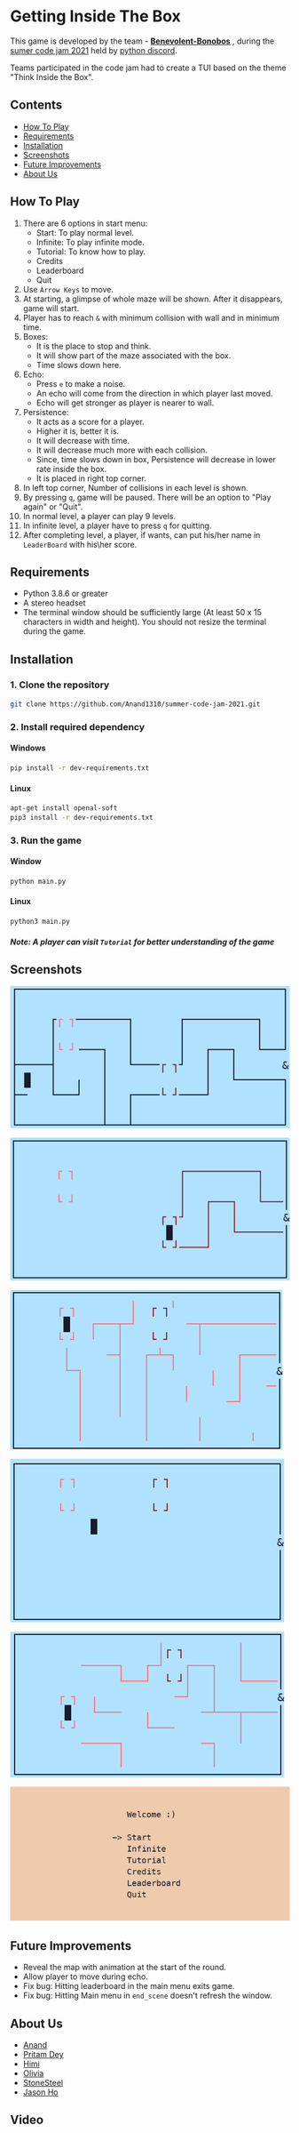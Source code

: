 # Getting Inside The Box

This game is developed by the team -  [**Benevolent-Bonobos**](#About-Us) , during the [sumer code jam 2021](https://pythondiscord.com/events/code-jams/8/) held by [python discord](https://discord.com/invite/python).

Teams participated in the code jam had to create a TUI based on the theme "Think Inside the Box".

## Contents

- [How To Play](#How-To-Play)
- [Requirements](#Requirements)
- [Installation](#Installation)
- [Screenshots](#Screenshots)
- [Future Improvements](#Future-Improvements)
- [About Us](#About-Us)

<!--- This can go now that How To Play covers everything
### Normal mode

- with 9 levels

### Infinite mode

- with infinite levels
- no ending
- press `q` to quit --->

## How To Play
<!-- Insert the tutorial we made in the game here?-->
<!-- The video goes here? -->
1. There are 6 options in start menu:
    - Start: To play normal level.
    - Infinite: To play infinite mode.
    - Tutorial: To know how to play.
    - Credits
    - Leaderboard
    - Quit
2. Use `Arrow Keys` to move.
3. At starting, a glimpse of whole maze will be shown. After it disappears, game will start.
4. Player has to reach `&` with minimum collision with wall and in minimum time.
5. Boxes:
    - It is the place to stop and think.
    - It will show part of the maze associated with the box.
    - Time slows down here.
6. Echo:
    - Press `e` to make a noise.
    - An echo will come from the direction in which player last moved.
    - Echo will get stronger as player is nearer to wall.
7. Persistence:
    - It acts as a score for a player.
    - Higher it is, better it is.
    - It will decrease with time.
    - It will decrease much more with each collision.
    - Since, time slows down in box, Persistence will decrease in lower rate inside the box.
    - It is placed in right top corner.
8. In left top corner, Number of collisions in each level is shown.
9. By pressing `q`, game will be paused. There will be an option to "Play again" or "Quit".
10. In normal level, a player can play 9 levels.
11. In infinite level, a player have to press `q` for quitting.
12. After completing level, a player, if wants, can put his/her name in `LeaderBoard` with his\her score.

## Requirements

- Python 3.8.6 or greater
- A stereo headset
- The terminal window should be sufficiently large (At least 50 x 15 characters in width and height). You should not resize the terminal during the game.

## Installation

### 1. Clone the repository

```sh
git clone https://github.com/Anand1310/summer-code-jam-2021.git
```

### 2. Install required dependency

#### Windows
<!-- Not sure abour Mac-->
```sh
pip install -r dev-requirements.txt
```

#### Linux

```sh
apt-get install openal-soft
pip3 install -r dev-requirements.txt
```

### 3. Run the game

#### Window

```sh
python main.py
```

#### Linux

```sh
python3 main.py
```

##### Note: A player can visit `Tutorial` for better understanding of the game

## Screenshots

![First view](images/first_view.png)

![Box view](images/box_view.png)

![Box view](images/box_view3.png)

![Without box view](images/without_box.png)

![Box view](images/box_view2.png)

![Box view](images/gameplay.gif)

## Future Improvements


- Reveal the map with animation at the start of the round.
- Allow player to move during echo.
- Fix bug: Hitting leaderboard in the main menu exits game.
- Fix bug: Hitting Main menu in `end_scene` doesn't refresh the window.

## About Us


<!--Add your own github link here-->
- [Anand]()
- [Pritam Dey](https://github.com/pritam-dey3)
- [Himi]()
- [Olivia]()
- [StoneSteel](https://github.com/StoneSteel27)
- [Jason Ho](https://github.com/Jason11ookJJ)

## Video
